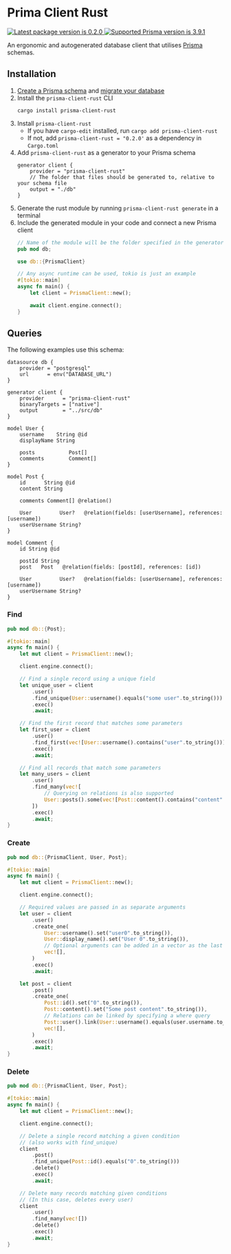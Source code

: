 # Prima Client Rust

<a href="https://crates.io/crates/prisma-client-rust">
    <img src="https://img.shields.io/crates/v/prisma-client-rust?color=blue&style=flat-square" alt="Latest package version is 0.2.0">
</a>
<a href="https://prisma.io">
    <img src="https://img.shields.io/static/v1?label=prisma&message=3.9.1&color=blue&logo=prisma&style=flat-square" alt="Supported Prisma version is 3.9.1">
</a>

An ergonomic and autogenerated database client that utilises [Prisma](https://prisma.io) schemas.

## Installation

1. [Create a Prisma schema](https://www.prisma.io/docs/concepts/components/prisma-client) and [migrate your database](https://www.prisma.io/docs/concepts/components/prisma-migrate)
2. Install the `prisma-client-rust` CLI
    ```
    cargo install prisma-client-rust
    ```
3. Install `prisma-client-rust`
   - If you have `cargo-edit` installed, run `cargo add prisma-client-rust`
   - If not, add `prisma-client-rust = "0.2.0'` as a dependency in `Cargo.toml`
4. Add `prisma-client-rust` as a generator to your Prisma schema
    ```
    generator client {
        provider = "prisma-client-rust"
        // The folder that files should be generated to, relative to your schema file
        output = "./db"
    }
    ```
5. Generate the rust module by running `prisma-client-rust generate` in a terminal
6. Include the generated module in your code and connect a new Prisma client
    ```rs
    // Name of the module will be the folder specified in the generator's 'output'
    pub mod db;

    use db::{PrismaClient}

    // Any async runtime can be used, tokio is just an example
    #[tokio::main]
    async fn main() {
        let client = PrismaClient::new();

        await client.engine.connect();
    }
    ```

## Queries

The following examples use this schema:

```prisma
datasource db {
    provider = "postgresql"
    url      = env("DATABASE_URL")
}

generator client {
    provider      = "prisma-client-rust"
    binaryTargets = ["native"]
    output        = "../src/db"
}

model User {
    username    String @id
    displayName String

    posts           Post[]
    comments        Comment[]
}

model Post {
    id      String @id
    content String

    comments Comment[] @relation()

    User         User?   @relation(fields: [userUsername], references: [username])
    userUsername String?
}

model Comment {
    id String @id

    postId String
    post   Post   @relation(fields: [postId], references: [id])

    User         User?   @relation(fields: [userUsername], references: [username])
    userUsername String?
}
```

### Find

```rust
pub mod db::{Post};

#[tokio::main]
async fn main() {
    let mut client = PrismaClient::new();

    client.engine.connect();

    // Find a single record using a unique field
    let unique_user = client
        .user()
        .find_unique(User::username().equals("some user".to_string()))
        .exec()
        .await;

    // Find the first record that matches some parameters
    let first_user = client
        .user()
        .find_first(vec![User::username().contains("user".to_string())])
        .exec()
        .await;

    // Find all records that match some parameters
    let many_users = client
        .user()
        .find_many(vec![
            // Querying on relations is also supported
            User::posts().some(vec![Post::content().contains("content".to_string())]),
        ])
        .exec()
        .await;
}
```

### Create

```rust
pub mod db::{PrismaClient, User, Post};

#[tokio::main]
async fn main() {
    let mut client = PrismaClient::new();

    client.engine.connect();

    // Required values are passed in as separate arguments
    let user = client
        .user()
        .create_one(
            User::username().set("user0".to_string()),
            User::display_name().set("User 0".to_string()),
            // Optional arguments can be added in a vector as the last parameter
            vec![],
        )
        .exec()
        .await;

    let post = client
        .post()
        .create_one(
            Post::id().set("0".to_string()),
            Post::content().set("Some post content".to_string()),
            // Relations can be linked by specifying a where query
            Post::user().link(User::username().equals(user.username.to_string())),
            vec![],
        )
        .exec()
        .await;
}
```

### Delete

```rust
pub mod db::{PrismaClient, User, Post};

#[tokio::main]
async fn main() {
    let mut client = PrismaClient::new();

    client.engine.connect();

    // Delete a single record matching a given condition
    // (also works with find_unique)
    client
        .post()
        .find_unique(Post::id().equals("0".to_string()))
        .delete()
        .exec()
        .await;

    // Delete many records matching given conditions
    // (In this case, deletes every user)
    client
        .user()
        .find_many(vec![])
        .delete()
        .exec()
        .await;
}
```
